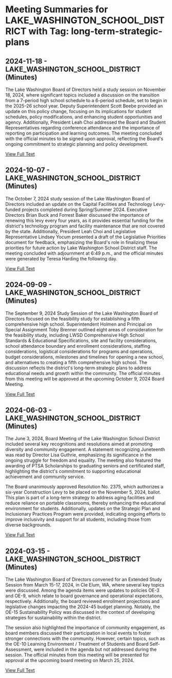 # Meeting Summaries for LAKE_WASHINGTON_SCHOOL_DISTRICT with Tag: long-term-strategic-plans

## 2024-11-18 - LAKE_WASHINGTON_SCHOOL_DISTRICT (Minutes)

The Lake Washington Board of Directors held a study session on November 18, 2024, where significant topics included a discussion on the transition from a 7-period high school schedule to a 6-period schedule, set to begin in the 2025-26 school year. Deputy Superintendent Scott Beebe provided an update on this policy change, focusing on its implications for student schedules, policy modifications, and enhancing student opportunities and agency. Additionally, President Leah Choi addressed the Board and Student Representatives regarding conference attendance and the importance of reporting on participation and learning outcomes. The meeting concluded with the official minutes to be signed upon approval, reflecting the Board's ongoing commitment to strategic planning and policy development.

[View Full Text](https://raw.githubusercontent.com/VoronoiPerspectives/WashingtonStateSchoolBoardExplorer/refs/heads/main/data/countries/usa/states/wa/counties/king/school_boards/lake_washington_school_district/2024/2024-11-18-minutes.txt)

## 2024-10-07 - LAKE_WASHINGTON_SCHOOL_DISTRICT (Minutes)

The October 7, 2024 study session of the Lake Washington Board of Directors included an update on the Capital Facilities and Technology Levy-funded projects completed during Spring/Summer 2024. Executive Directors Brian Buck and Forrest Baker discussed the importance of renewing this levy every four years, as it provides essential funding for the district's technology program and facility maintenance that are not covered by the state. Additionally, President Leah Choi and Legislative Representative Lindsey Yocum presented a draft of the Legislative Priorities document for feedback, emphasizing the Board's role in finalizing these priorities for future action by Lake Washington School District staff. The meeting concluded with adjournment at 6:49 p.m., and the official minutes were generated by Teresa Harding the following day.

[View Full Text](https://raw.githubusercontent.com/VoronoiPerspectives/WashingtonStateSchoolBoardExplorer/refs/heads/main/data/countries/usa/states/wa/counties/king/school_boards/lake_washington_school_district/2024/2024-10-07-minutes.txt)

## 2024-09-09 - LAKE_WASHINGTON_SCHOOL_DISTRICT (Minutes)

The September 9, 2024 Study Session of the Lake Washington Board of Directors focused on the feasibility study for establishing a fifth comprehensive high school. Superintendent Holmen and Principal on Special Assignment Toby Brenner outlined eight areas of consideration for the feasibility study, including LWSD Comprehensive High School Standards & Educational Specifications, site and facility considerations, school attendance boundary and enrollment considerations, staffing considerations, logistical considerations for programs and operations, budget considerations, milestones and timelines for opening a new school, and alternatives to creating a fifth comprehensive high school. The discussion reflects the district's long-term strategic plans to address educational needs and growth within the community. The official minutes from this meeting will be approved at the upcoming October 9, 2024 Board Meeting.

[View Full Text](https://raw.githubusercontent.com/VoronoiPerspectives/WashingtonStateSchoolBoardExplorer/refs/heads/main/data/countries/usa/states/wa/counties/king/school_boards/lake_washington_school_district/2024/2024-09-09-minutes.txt)

## 2024-06-03 - LAKE_WASHINGTON_SCHOOL_DISTRICT (Minutes)

The June 3, 2024, Board Meeting of the Lake Washington School District included several key recognitions and resolutions aimed at promoting diversity and community engagement. A statement recognizing Juneteenth was read by Director Lisa Guthrie, emphasizing its significance in the ongoing struggle for freedom and equality. The meeting also featured the awarding of PTSA Scholarships to graduating seniors and certificated staff, highlighting the district's commitment to supporting educational achievement and community service. 

The Board unanimously approved Resolution No. 2375, which authorizes a six-year Construction Levy to be placed on the November 5, 2024, ballot. This plan is part of a long-term strategy to address aging facilities and reduce reliance on portable classrooms, thereby enhancing the educational environment for students. Additionally, updates on the Strategic Plan and Inclusionary Practices Program were provided, indicating ongoing efforts to improve inclusivity and support for all students, including those from diverse backgrounds.

[View Full Text](https://raw.githubusercontent.com/VoronoiPerspectives/WashingtonStateSchoolBoardExplorer/refs/heads/main/data/countries/usa/states/wa/counties/king/school_boards/lake_washington_school_district/2024/2024-06-03-minutes.txt)

## 2024-03-15 - LAKE_WASHINGTON_SCHOOL_DISTRICT (Minutes)

The Lake Washington Board of Directors convened for an Extended Study Session from March 15-17, 2024, in Cle Elum, WA, where several key topics were discussed. Among the agenda items were updates to policies OE-3 and OE-9, which relate to board governance and operational expectations, respectively. Additionally, the board reviewed enrollment projections and legislative changes impacting the 2024-45 budget planning. Notably, the OE-15 Sustainability Policy was discussed in the context of developing strategies for sustainability within the district. 

The session also highlighted the importance of community engagement, as board members discussed their participation in local events to foster stronger connections with the community. However, certain topics, such as the OE-10 Learning Environment / Treatment of Students and Board Self-Assessment, were included in the agenda but not addressed during the session. The official minutes from this meeting will be presented for approval at the upcoming board meeting on March 25, 2024.

[View Full Text](https://raw.githubusercontent.com/VoronoiPerspectives/WashingtonStateSchoolBoardExplorer/refs/heads/main/data/countries/usa/states/wa/counties/king/school_boards/lake_washington_school_district/2024/2024-03-15-minutes.txt)

